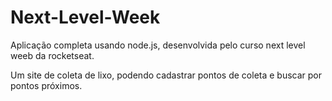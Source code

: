# Next-Level-Week
Aplicação completa usando node.js, desenvolvida pelo curso next level weeb da rocketseat.

Um site de coleta de lixo, podendo cadastrar pontos de coleta e buscar por pontos próximos.
